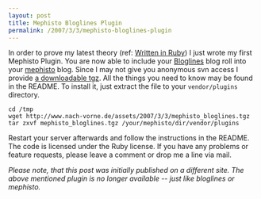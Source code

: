 ```yaml
---
layout: post
title: Mephisto Bloglines Plugin
permalink: /2007/3/3/mephisto-bloglines-plugin
---
```

<p>In order to prove my latest theory (ref: <a href="/2007/3/1/written-in-ruby">Written in Ruby</a>) I just wrote my first Mephisto Plugin. You are now able to include your <a href="http://www.bloglines.com">Bloglines</a> blog roll into your <a href="http://www.mephistoblog.com">mephisto</a> blog. Since I may not give you anonymous svn access I provide <a href="http://www.nach-vorne.de/assets/2007/3/3/mephisto_bloglines.tgz">a downloadable tgz</a>. All the things you need to know may be found in the README. To install it, just extract the file to your <code>vendor/plugins</code> directory.</p>

    cd /tmp
    wget http://www.nach-vorne.de/assets/2007/3/3/mephisto_bloglines.tgz
    tar zxvf mephisto_bloglines.tgz /your/mephisto/dir/vendor/plugins

<p>Restart your server afterwards and follow the instructions in the README. The code is licensed under the Ruby license. If you have any problems or feature requests, please leave a comment or drop me a line via mail.</p>

<em>Please note, that this post was initially published on a different site. The
above mentioned plugin is no longer available -- just like bloglines or
mephisto.</em>
